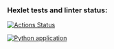 ### Hexlet tests and linter status:
[![Actions Status](https://github.com/pilgrim-nord/python-project-83/actions/workflows/hexlet-check.yml/badge.svg)](https://github.com/pilgrim-nord/python-project-83/actions)

[![Python application](https://github.com/pilgrim-nord/python-project-83/actions/workflows/linter.yml/badge.svg)](https://github.com/pilgrim-nord/python-project-83/actions/workflows/linter.yml)
